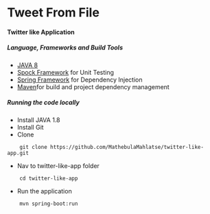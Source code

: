 # Tweet From File

#### Twitter like Application
 
##### Language, Frameworks and Build Tools
* [JAVA 8](http://www.oracle.com/technetwork/java/javase/overview/java8-2100321.html)
* [Spock Framework](http://spockframework.org/) for Unit Testing
* [Spring Framework](https://spring.io/) for Dependency Injection
* [Maven](https://maven.apache.org/)for build and project dependency management

##### Running the code locally
* Install JAVA 1.8
* Install Git
* Clone 
```
    git clone https://github.com/MathebulaMahlatse/twitter-like-app.git
```
* Nav to twitter-like-app folder
```
    cd twitter-like-app
```
* Run the application
```
    mvn spring-boot:run
```
